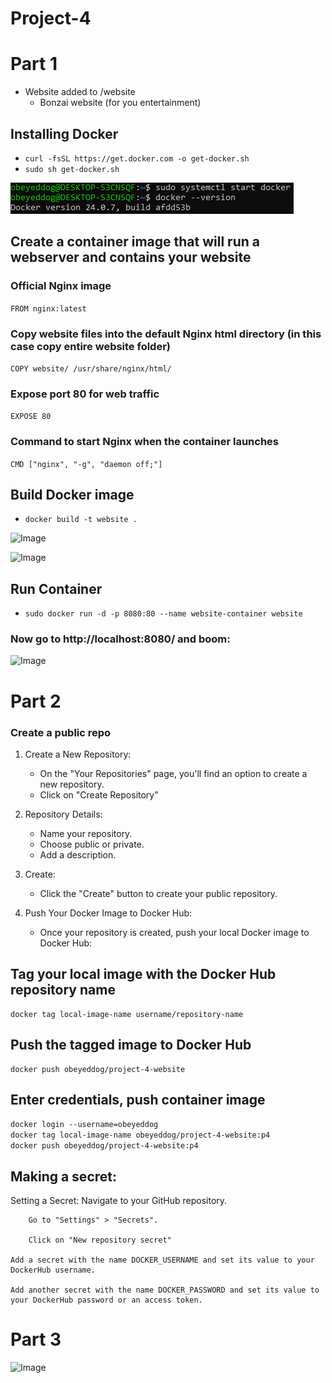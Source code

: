 # Project-4

# Part 1
- Website added to /website  
  - Bonzai website (for you entertainment)

## Installing Docker

- ```curl -fsSL https://get.docker.com -o get-docker.sh```  
- ```sudo sh get-docker.sh```

![Image](/img/d1.PNG)

## Create a container image that will run a webserver and contains your website   
  
### Official Nginx image
```FROM nginx:latest```

### Copy website files into the default Nginx html directory (in this case copy entire website folder)
```COPY website/ /usr/share/nginx/html/```

### Expose port 80 for web traffic
```EXPOSE 80```

### Command to start Nginx when the container launches
```CMD ["nginx", "-g", "daemon off;"]```

## Build Docker image  
- ```docker build -t website .```  

![Image](/img/d2.PNG)  

![Image](/img/d3.PNG)

## Run Container  
- ```sudo docker run -d -p 8080:80 --name website-container website```
  
### Now go to http://localhost:8080/ and boom:  

![Image](/img/d4.PNG)  


# Part 2

### Create a public repo

1. Create a New Repository:
	- On the "Your Repositories" page, you'll find an option to create a new repository.
	- Click on "Create Repository"

2. Repository Details:
    - Name your repository.
    - Choose public or private.
    - Add a description.

3. Create:
    - Click the "Create" button to create your public repository.

4. Push Your Docker Image to Docker Hub:
    - Once your repository is created,  push your local Docker image to Docker Hub:

## Tag your local image with the Docker Hub repository name 
```
docker tag local-image-name username/repository-name
```  

## Push the tagged image to Docker Hub 
```
docker push obeyeddog/project-4-website
```  

## Enter credentials, push container image  

```docker login --username=obeyeddog```  
```docker tag local-image-name obeyeddog/project-4-website:p4```  
```docker push obeyeddog/project-4-website:p4```

## Making a secret:  

Setting a Secret:
	Navigate to your GitHub repository.  

        Go to "Settings" > "Secrets".  

        Click on "New repository secret"  

	Add a secret with the name DOCKER_USERNAME and set its value to your DockerHub username.  

	Add another secret with the name DOCKER_PASSWORD and set its value to your DockerHub password or an access token.

# Part 3  
  
![Image](/img/flow.png) 